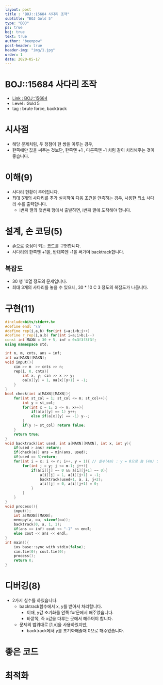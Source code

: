 ```yaml
---
layout: post
title : "BOJ::15684 사다리 조작"
subtitle: "BOJ Gold 5"
type: "BOJ"
ps: true
boj: true
text: true
author: "beenpow"
post-header: true
header-img: "img/1.jpg"
order: 1
date: 2020-05-17
---
```

# BOJ::15684 사다리 조작
- [Link : BOJ::15684](https://www.acmicpc.net/problem/15684)
- Level : Gold 5
- tag : brute force, backtrack

# 시사점
- 해당 문제처럼, 두 정점이 한 쌍을 이루는 경우,
- 한쪽에만 값을 써주는 것보단, 한쪽엔 +1 , 다른쪽엔 -1 처럼 같이 처리해주는 것이 좋습니다.

# 이해(9)
- 사다리 현황이 주어집니다.
- 최대 3개의 사다리를 추가 설치하여 다음 조건을 만족하는 경우, 사용한 최소 사다리 수를 출력합니다.
  - i번째 열의 첫번째 행에서 출발하면, i번째 열에 도착해야 합니다.

# 설계, 손 코딩(5)
- 손으로 중심이 되는 코드를 구현합니다.
- 사다리의 한쪽엔 +1을, 반대쪽엔 -1을 써가며 backtrack합니다.

## 복잡도
- 30 행 10열 정도의 문제입니다.
- 최대 3개의 사다리를 놓을 수 있으니, 30 * 10 C 3 정도의 복잡도가 나옵니다.

# 구현(11)

```cpp
#include<bits/stdc++.h>
#define endl '\n'
#define rep(i,a,b) for(int i=a;i<b;i++)
#define r_rep(i,a,b) for(int i=a;i>b;i--)
const int MAXN = 30 + 5, inf = 0x3f3f3f3f;
using namespace std;

int n, m, cnts, ans = inf;
int oa[MAXN][MAXN];
void input(){
    cin >> m  >> cnts >> n;
    rep(i, 0, cnts){
        int x, y; cin >> x >> y;
        oa[x][y] = 1, oa[x][y+1] = -1;
    }
}
bool check(int a[MAXN][MAXN]){
    for(int st_col = 1; st_col <= m; st_col++){
        int y = st_col;
        for(int x = 1; x <= n; x++){
            if(a[x][y] == 1) y++;
            else if(a[x][y] == -1) y--;
        }
        if(y != st_col) return false;
    }
    return true;
}
void backtrack(int used, int a[MAXN][MAXN], int x, int y){
    if(used > ans) return;
    if(check(a)) ans = min(ans, used);
    if(used == 3)return;
    for(int i = x; i <= n; i++, y = 1){ // 실수(4m) : y = 0으로 씀 (4m) : y=1을 아래 for문에 넣음
        for(int j = y; j <= m-1; j++){
            if(a[i][j] == 0 && a[i][j+1] == 0){
                a[i][j] = 1, a[i][j+1] = -1;
                backtrack(used+1, a, i, j+2);
                a[i][j] = 0, a[i][j+1] = 0;
            }
        }
    }
}
void process(){
    input();
    int a[MAXN][MAXN];
    memcpy(a, oa, sizeof(oa));
    backtrack(0, a, 1, 1);
    if(ans == inf) cout << "-1" << endl;
    else cout << ans << endl;
}
int main(){
    ios_base::sync_with_stdio(false);
    cin.tie(0); cout.tie(0);
    process();
    return 0;
}
```

# 디버깅(8)
- 2가지 실수를 하였습니다.
  - backtrack함수에서 x, y를 받아서 처리합니다.
    - 이때, y값 초기화를 안쪽 for문에서 해주었습니다.
    - 바깥쪽, 즉 x값을 다루는 곳에서 해주어야 합니다.
  - 문제의 범위대로 [1,n]을 사용하였지만,
    - backtrack에서 y를 초기화해줄때 0으로 해주었습니다.

# 좋은 코드

# 최적화
